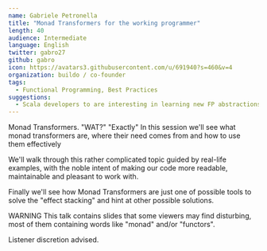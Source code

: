 ```yaml
---
name: Gabriele Petronella
title: "Monad Transformers for the working programmer"
length: 40
audience: Intermediate
language: English
twitter: gabro27
github: gabro
icon: https://avatars3.githubusercontent.com/u/691940?s=460&v=4
organization: buildo / co-founder
tags:
  - Functional Programming, Best Practices
suggestions:
  - Scala developers to are interesting in learning new FP abstractions to make their life simpler :)
---
```

Monad Transformers. "WAT?" "Exactly"
In this session we'll see what monad transformers are, where their need comes from and how to use them effectively

We'll walk through this rather complicated topic guided by real-life examples, with the noble intent of making our code more readable, maintainable and pleasant to work with.

Finally we'll see how Monad Transformers are just one of possible tools to solve the "effect stacking" and hint at other possible solutions.

WARNING
This talk contains slides that some viewers may find disturbing, most of them containing words like "monad" and/or "functors".

Listener discretion advised.
